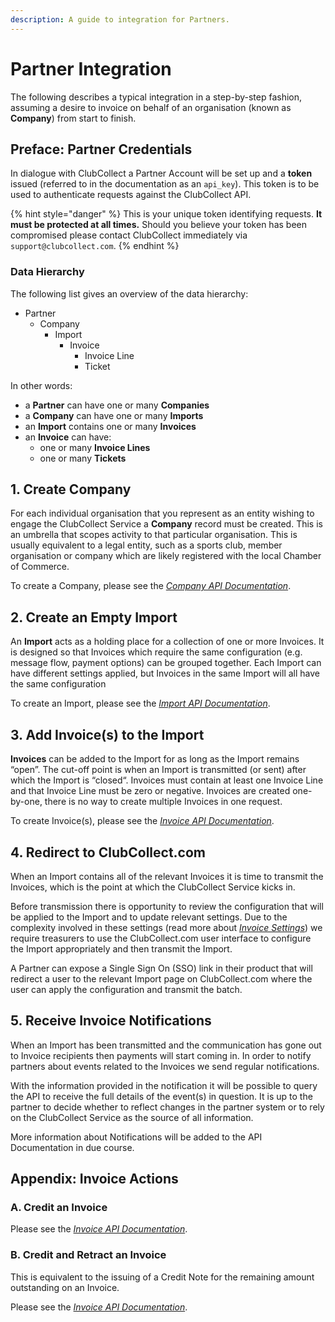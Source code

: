 ```yaml
---
description: A guide to integration for Partners.
---
```


# Partner Integration

The following describes a typical integration in a step-by-step fashion, assuming a desire to invoice on behalf of an organisation \(known as **Company**\) from start to finish.

## Preface: Partner Credentials

In dialogue with ClubCollect a Partner Account will be set up and a **token** issued \(referred to in the documentation as an `api_key`\). This token is to be used to authenticate requests against the ClubCollect API. 

{% hint style="danger" %}
This is your unique token identifying requests. **It must be protected at all times.** Should you believe your token has been compromised please contact ClubCollect immediately via `support@clubcollect.com`.
{% endhint %}

### Data Hierarchy

The following list gives an overview of the data hierarchy:

* Partner
  * Company
    * Import
      * Invoice
        * Invoice Line
        * Ticket

In other words:

* a **Partner** can have one or many **Companies**
* a **Company** can have one or many **Imports**
* an **Import** contains one or many **Invoices**
* an **Invoice** can have:
  *  one or many **Invoice Lines**
  * one or many **Tickets**

## 1. Create Company

For each individual organisation that you represent as an entity wishing to engage the ClubCollect Service a **Company** record must be created. This is an umbrella that scopes activity to that particular organisation. This is usually equivalent to a legal entity, such as a sports club, member organisation or company which are likely registered with the local Chamber of Commerce.

To create a Company, please see the [_Company API Documentation_](../api-documentation/company.md).

## 2. Create an Empty Import

An **Import** acts as a holding place for a collection of one or more Invoices. It is designed so that Invoices which require the same configuration \(e.g. message flow, payment options\) can be grouped together. Each Import can have different settings applied, but Invoices in the same Import will all have the same configuration

To create an Import, please see the [_Import API Documentation_](../api-documentation/import.md#create-import). 

## 3. Add Invoice\(s\) to the Import

**Invoices** can be added to the Import for as long as the Import remains “open”. The cut-off point is when an Import is transmitted \(or sent\) after which the Import is “closed“. Invoices must contain at least one Invoice Line and that Invoice Line must be zero or negative. Invoices are created one-by-one, there is no way to create multiple Invoices in one request.

To create Invoice\(s\), please see the [_Invoice API Documentation_](../api-documentation/invoice.md#create-invoice).

## 4. Redirect to ClubCollect.com

When an Import contains all of the relevant Invoices it is time to transmit the Invoices, which is the point at which the ClubCollect Service kicks in.

Before transmission there is opportunity to review the configuration that will be applied to the Import and to update relevant settings. Due to the complexity involved in these settings \(read more about [_Invoice Settings_](../overviews/clubcollect-service.md#invoice-settings)\) we require treasurers to use the ClubCollect.com user interface to configure the Import appropriately and then transmit the Import.

A Partner can expose a Single Sign On \(SSO\) link in their product that will redirect a user to the relevant Import page on ClubCollect.com where the user can apply the configuration and transmit the batch.

## 5. Receive Invoice Notifications

When an Import has been transmitted and the communication has gone out to Invoice recipients then payments will start coming in. In order to notify partners about events related to the Invoices we send regular notifications. 

With the information provided in the notification it will be possible to query the API to receive the full details of the event\(s\) in question. It is up to the partner to decide whether to reflect changes in the partner system or to rely on the ClubCollect Service as the source of all information.

More information about Notifications will be added to the API Documentation in due course.

## Appendix: Invoice Actions

### A. Credit an Invoice

Please see the [_Invoice API Documentation_](../api-documentation/invoice.md#credit-invoice).

### B. Credit and Retract an Invoice

This is equivalent to the issuing of a Credit Note for the remaining amount outstanding on an Invoice.

Please see the [_Invoice API Documentation_](../api-documentation/invoice.md#credit-and-retract-invoice).

